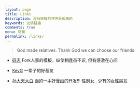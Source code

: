 ```yaml
---
layout: page
title: Links
description: 没有链接的博客是孤独的
keywords: 友情链接
comments: true
menu: 链接
permalink: /links/
---
```


> God made relatives. Thank God we can choose our friends.

*  [码志](http://mazhuang.org)
Fork人家的模板，纵使相逢虽不识, 但有感激在心间

*  [KevG](http://tech.kevg.info/)
一辈子的好基友

*  [孙大天大白](http://www.ellasunspace.com/)
画的一手好漫画的开发!!!  性别女.. 少有的女性朋友